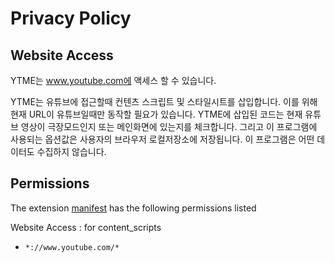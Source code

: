 # Privacy Policy

## Website Access
YTME는 www.youtube.com에 액세스 할 수 있습니다.

YTME는 유튜브에 접근할때 컨텐츠 스크립트 및 스타일시트를 삽입합니다.
이를 위해 현재 URL이 유튜브일때만 동작할 필요가 있습니다.
YTME에 삽입된 코드는 현재 유튜브 영상이 극장모드인지 또는 메인화면에 있는지를 체크합니다.
그리고 이 프로그램에 사용되는 옵션값은 사용자의 브라우저 로컬저장소에 저장됩니다.
이 프로그램은 어떤 데이터도 수집하지 않습니다.

## Permissions
The extension [manifest](https://github.com/keisokoo/ytme/blob/master/public/manifest.json) has the following permissions listed

Website Access : for content_scripts 
* `*://www.youtube.com/*`